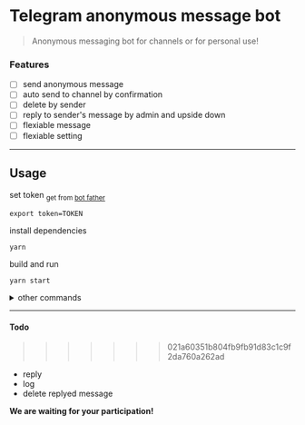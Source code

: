 # Telegram anonymous message bot

> Anonymous messaging bot for channels or for personal use!

### Features

- [ ] send anonymous message
- [ ] auto send to channel by confirmation
- [ ] delete by sender
- [ ] reply to sender's message by admin and upside down
- [ ] flexiable message
- [ ] flexiable setting

---

## Usage

set token <sub>get from [bot father](https://t.me/BotFather)</sub>

```
export token=TOKEN
```

install dependencies

```
yarn
```

build and run

```
yarn start
```

<details>
  <summary>other commands</summary>
<p>
  
  build
  ```
  yarn build
  ```
  run
  ```
  yarn runCode
  ```
</p>
</details>

---

#### Todo

> > > > > > > 021a60351b804fb9fb91d83c1c9f2da760a262ad

- reply
- log
- delete replyed message

**We are waiting for your participation!**
